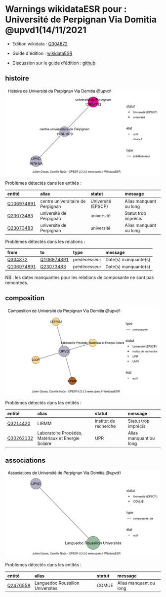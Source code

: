 Warnings wikidataESR pour : Université de Perpignan Via Domitia @upvd1(14/11/2021
================

- Edition wikidata : [Q304872](https://www.wikidata.org/wiki/Q304872)
- Guide d'édition : [wikidataESR](https://github.com/cpesr/wikidataESR/)

- Discussion sur le guide d'édition : [github](https://github.com/cpesr/wikidataESR/issues)



## histoire 

![Graphique non généré](Q304872-histoire.png) 

Problèmes détectés dans les entités :

|entité                                                 |alias                             |statut             |message                |
|:------------------------------------------------------|:---------------------------------|:------------------|:----------------------|
|[Q106974891](https://www.wikidata.org/wiki/Q106974891) |centre universitaire de Perpignan |Université (EPSCP) |Alias manquant ou long |
|[Q23073483](https://www.wikidata.org/wiki/Q23073483)   |université de Perpignan           |université         |Statut trop imprécis   |
|[Q23073483](https://www.wikidata.org/wiki/Q23073483)   |université de Perpignan           |université         |Alias manquant ou long |

Problèmes détectés dans les relations :

|from                                                   |to                                                     |type         |message              |
|:------------------------------------------------------|:------------------------------------------------------|:------------|:--------------------|
|[Q304872](https://www.wikidata.org/wiki/Q304872)       |[Q106974891](https://www.wikidata.org/wiki/Q106974891) |prédécesseur |Date(s) manquante(s) |
|[Q106974891](https://www.wikidata.org/wiki/Q106974891) |[Q23073483](https://www.wikidata.org/wiki/Q23073483)   |prédécesseur |Date(s) manquante(s) |

NB : les dates manquantes pour les relations de composante ne sont pas remontées. 



## composition 

![Graphique non généré](Q304872-composition.png) 

Problèmes détectés dans les entités :

|entité                                               |alias                                              |statut                |message                |
|:----------------------------------------------------|:--------------------------------------------------|:---------------------|:----------------------|
|[Q3214420](https://www.wikidata.org/wiki/Q3214420)   |LIRMM                                              |institut de recherche |Statut trop imprécis   |
|[Q30262132](https://www.wikidata.org/wiki/Q30262132) |Laboratoire Procédés, Matériaux et Energie Solaire |UPR                   |Alias manquant ou long |

 



## associations 

![Graphique non généré](Q304872-associations.png) 

Problèmes détectés dans les entités :

|entité                                             |alias                            |statut |message                |
|:--------------------------------------------------|:--------------------------------|:------|:----------------------|
|[Q2476558](https://www.wikidata.org/wiki/Q2476558) |Languedoc Roussillon Universités |COMUE  |Alias manquant ou long |

 

